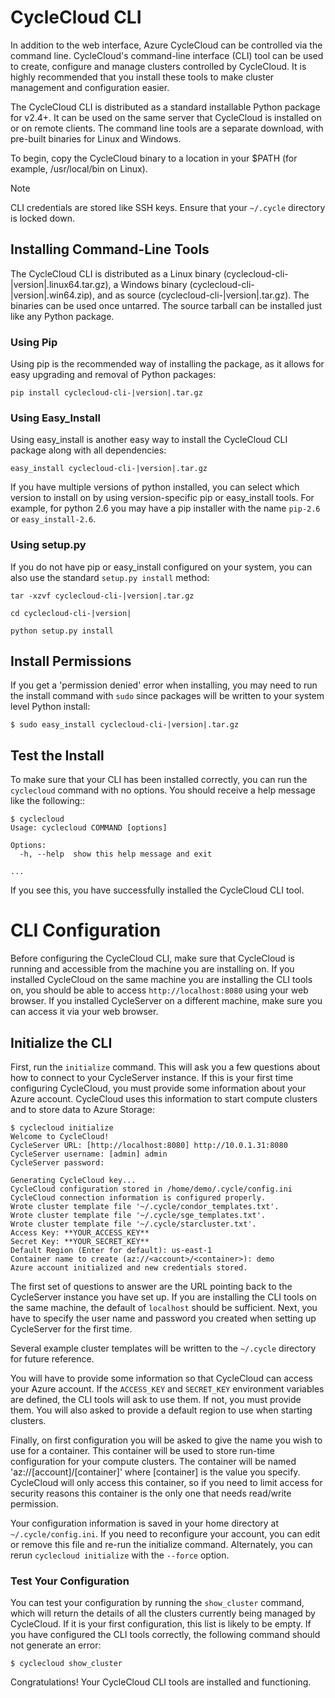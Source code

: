 # CycleCloud CLI

In addition to the web interface, Azure CycleCloud can be controlled via the command line. CycleCloud's command-line interface (CLI) tool can be used to create, configure and manage clusters controlled by CycleCloud. It is highly recommended that you install these tools to make cluster management and configuration easier.

The CycleCloud CLI is distributed as a standard installable Python package for v2.4+.
It can be used on the same server that CycleCloud is installed on or on remote clients. The command line tools are a separate download, with pre-built binaries for Linux and Windows.

To begin, copy the CycleCloud binary to a location in your $PATH (for example, /usr/local/bin on Linux).

>[!Note]
>CLI credentials are stored like SSH keys. Ensure that your `~/.cycle` directory is locked down.

## Installing Command-Line Tools

The CycleCloud CLI is distributed as a Linux binary (cyclecloud-cli-|version|.linux64.tar.gz),
a Windows binary (cyclecloud-cli-|version|.win64.zip), and as source (cyclecloud-cli-|version|.tar.gz).
The binaries can be used once untarred. The source tarball can be installed just like any Python package.

### Using Pip

Using pip is the recommended way of installing the package, as it allows for easy upgrading and removal of Python packages:

    pip install cyclecloud-cli-|version|.tar.gz

### Using Easy_Install

Using easy_install is another easy way to install the CycleCloud CLI package along with all dependencies:

    easy_install cyclecloud-cli-|version|.tar.gz

If you have multiple versions of python installed, you can select which version to install on by using
version-specific pip or easy_install tools. For example, for python 2.6 you may have a pip installer with
the name ``pip-2.6`` or ``easy_install-2.6``.

### Using setup.py

If you do not have pip or easy_install configured on your system, you can also use the standard ``setup.py install`` method:

    tar -xzvf cyclecloud-cli-|version|.tar.gz

    cd cyclecloud-cli-|version|

    python setup.py install

## Install Permissions

If you get a 'permission denied' error when installing, you may need to run the install command with ``sudo`` since packages will be written to your system level Python install:

    $ sudo easy_install cyclecloud-cli-|version|.tar.gz

## Test the Install

To make sure that your CLI has been installed correctly, you can run the ``cyclecloud`` command with no options. You should receive a help message like the following::

    $ cyclecloud
    Usage: cyclecloud COMMAND [options]

    Options:
      -h, --help  show this help message and exit

    ...

If you see this, you have successfully installed the CycleCloud CLI tool.

# CLI Configuration

Before configuring the CycleCloud CLI, make sure that CycleCloud is running and accessible
from the machine you are installing on. If you installed CycleCloud on the same
machine you are installing the CLI tools on, you should be able to access ``http://localhost:8080``
using your web browser. If you installed CycleServer on a different machine, make sure you can access it via your web browser.

## Initialize the CLI

First, run the ``initialize`` command. This will ask you a few questions about how to connect to your
CycleServer instance. If this is your first time configuring CycleCloud, you must provide
some information about your Azure account. CycleCloud uses this information
to start compute clusters and to store data to Azure Storage:

    $ cyclecloud initialize
    Welcome to CycleCloud!
    CycleServer URL: [http://localhost:8080] http://10.0.1.31:8080
    CycleServer username: [admin] admin
    CycleServer password:

    Generating CycleCloud key...
    CycleCloud configuration stored in /home/demo/.cycle/config.ini
    CycleCloud connection information is configured properly.
    Wrote cluster template file '~/.cycle/condor_templates.txt'.
    Wrote cluster template file '~/.cycle/sge_templates.txt'.
    Wrote cluster template file '~/.cycle/starcluster.txt'.
    Access Key: **YOUR_ACCESS_KEY**
    Secret Key: **YOUR_SECRET_KEY**
    Default Region (Enter for default): us-east-1
    Container name to create (az://<account>/<container>): demo
    Azure account initialized and new credentials stored.

The first set of questions to answer are the URL pointing back to the CycleServer
instance you have set up. If you are installing the CLI tools on the same machine, the default of
``localhost`` should be sufficient. Next, you have to specify the user name and password
you created when setting up CycleServer for the first time.

Several example cluster templates will be written to the ``~/.cycle`` directory for future reference.

You will have to provide some information so that CycleCloud can access your Azure account.
If the ``ACCESS_KEY`` and ``SECRET_KEY`` environment variables are defined,
the CLI tools will ask to use them. If not, you must provide them. You will also
asked to provide a default region to use when starting clusters.

Finally, on first configuration you will be asked to give the name you wish to use for a container. This container will be used to store run-time configuration for your compute clusters. The container will be named 'az://[account]/[container]' where [container] is the value you specify. CycleCloud will only access this container, so if you need to limit access for security reasons this container is the only one that needs read/write permission.

Your configuration information is saved in your home directory at ``~/.cycle/config.ini``. If you need to reconfigure your account, you can edit or remove this file and re-run the initialize command. Alternately, you can rerun ``cyclecloud initialize`` with the ``--force`` option.

### Test Your Configuration

You can test your configuration by running the ``show_cluster`` command, which will return the details of all the clusters currently being managed by CycleCloud. If it is your first configuration, this list is likely to be empty. If you have configured the CLI tools correctly, the following command should not generate an error:

    $ cyclecloud show_cluster

Congratulations! Your CycleCloud CLI tools are installed and functioning.
